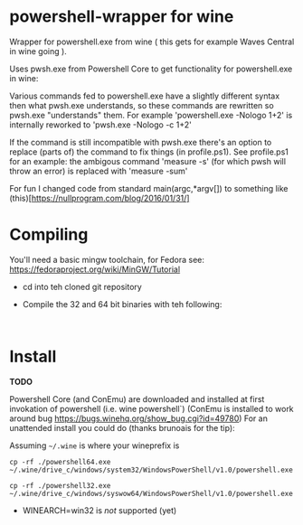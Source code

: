 # powershell-wrapper for wine

Wrapper for powershell.exe from wine ( this gets for example Waves Central in wine going ).

Uses pwsh.exe from Powershell Core to get functionality for powershell.exe in wine:

Various commands fed to powershell.exe have a slightly different syntax then what pwsh.exe understands, so these commands are rewritten so pwsh.exe "understands" them.
For example 'powershell.exe -Nologo 1+2' is internally reworked to 'pwsh.exe -Nologo -c 1+2'

If the command is still incompatible with pwsh.exe there's an option to replace (parts of) the command to fix things (in profile.ps1).
See profile.ps1 for an example: the ambigous command 'measure -s' (for which pwsh will throw an error) is replaced with 'measure -sum'

For fun I changed code from standard main(argc,*argv[]) to something like (this)[https://nullprogram.com/blog/2016/01/31/]
# Compiling

You'll need a basic mingw toolchain, for Fedora see: https://fedoraproject.org/wiki/MinGW/Tutorial 

- cd into teh cloned git repository

- Compile the 32 and 64 bit binaries with teh following:

```mingw64-gcc -O1 -fno-ident -fno-stack-protector -fomit-frame-pointer -fno-unwind-tables -fno-asynchronous-unwind-tables -falign-functions=1 -falign-jumps=1 -falign-loops=1 -fwhole-program -mconsole -municode -mno-stack-arg-probe -Xlinker --stack=0x200000,0x200000 -nostdlib  -Wall -Wextra -ffreestanding  main.c -lurlmon -lkernel32 -lucrtbase -nostdlib -lshell32 -lshlwapi -s -o powershell64.exe
 ```

```mingw32-gcc -O1 -fno-ident -fno-stack-protector -fomit-frame-pointer -fno-unwind-tables -fno-asynchronous-unwind-tables -falign-functions=1 -falign-jumps=1 -falign-loops=1 -fwhole-program -mconsole -municode -mno-stack-arg-probe -Xlinker --stack=0x200000,0x200000 -nostdlib  -Wall -Wextra -ffreestanding main.c -lurlmon -lkernel32 -lucrtbase -nostdlib -lshell32 -lshlwapi -s -o powershell32.exe
 ```

# Install 

**TODO** 

Powershell Core (and ConEmu) are downloaded and installed at first invokation of powershell (i.e. wine powershell`)
(ConEmu is installed to work around bug https://bugs.winehq.org/show_bug.cgi?id=49780)
For an unattended install you could do (thanks brunoais for the tip):

Assuming `~/.wine` is where your wineprefix is
  
```
cp -rf ./powershell64.exe ~/.wine/drive_c/windows/system32/WindowsPowerShell/v1.0/powershell.exe
  
cp -rf ./powershell32.exe ~/.wine/drive_c/windows/syswow64/WindowsPowerShell/v1.0/powershell.exe
```

- WINEARCH=win32 is _not_ supported (yet)